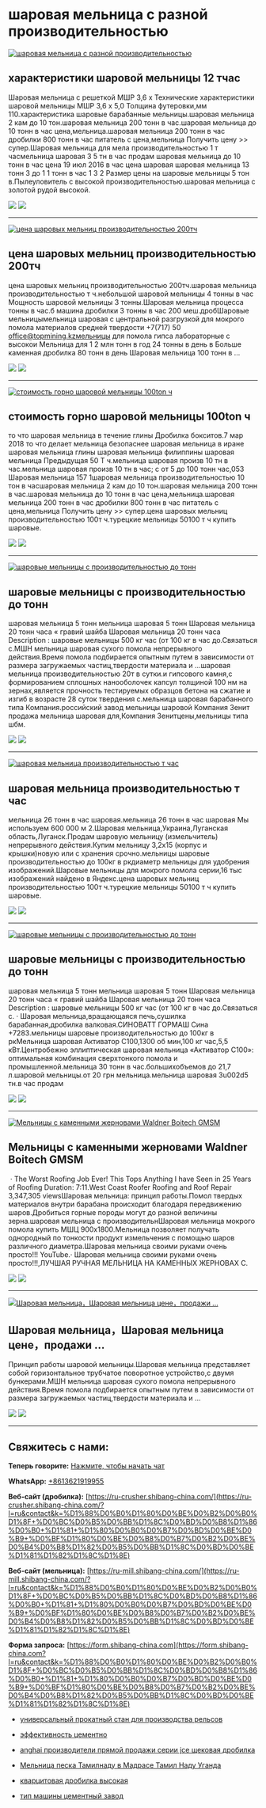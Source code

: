 # шаровая мельница с разной производительностью

<a href="https://swt.shibang-china.com/?l=ru&img&k=%D1%88%D0%B0%D1%80%D0%BE%D0%B2%D0%B0%D1%8F+%D0%BC%D0%B5%D0%BB%D1%8C%D0%BD%D0%B8%D1%86%D0%B0+%D1%81+%D1%80%D0%B0%D0%B7%D0%BD%D0%BE%D0%B9+%D0%BF%D1%80%D0%BE%D0%B8%D0%B7%D0%B2%D0%BE%D0%B4%D0%B8%D1%82%D0%B5%D0%BB%D1%8C%D0%BD%D0%BE%D1%81%D1%82%D1%8C%D1%8E" target="_blank">![шаровая мельница с разной производительностью](http://static.shibang-china.com/all-800x300/249.jpg)</a>

## характеристики шаровой мельницы 12 тчас
Шаровая мельница с решеткой МШР 3,6 х Технические характеристики шаровой мельницы МШР 3,6 х 5,0 Толщина футеровки,мм 110.характеристика шаровые барабанные мельницы.шаровая мельница 2 кам до 10 тон.шаровая мельница 200 тонн в час.шаровая мельница до 10 тонн в час цена,мельница.шаровая мельница 200 тонн в час дробилки 800 тонн в час питатель с цена,мельница Получить цену &gt;&gt; супер.Шаровая мельница для мела производительностью 1 т часмельница шаровая 3 5 тн в час продам шаровая мельница до 10 тонн в час цена 19 июл 2016 в час цена шаровая шаровая мельница 13 тонн 3 до 1 1 тонн в час 1 3 2 Размер цены на шаровые мельницы 5 тон в.Пылеуловитель с высокой производительностью.шаровая мельница с золотой рудой высокой.


<a href="https://whatsapp.shibangsoft.com/WhatsApp.php" target="_blank" title="WhatsApp">![](http://static.shibang-china.com/icon/whatsapp.png)</a> <a href="https://swt.shibang-china.com/?l=ru&icon&k=%D1%88%D0%B0%D1%80%D0%BE%D0%B2%D0%B0%D1%8F+%D0%BC%D0%B5%D0%BB%D1%8C%D0%BD%D0%B8%D1%86%D0%B0+%D1%81+%D1%80%D0%B0%D0%B7%D0%BD%D0%BE%D0%B9+%D0%BF%D1%80%D0%BE%D0%B8%D0%B7%D0%B2%D0%BE%D0%B4%D0%B8%D1%82%D0%B5%D0%BB%D1%8C%D0%BD%D0%BE%D1%81%D1%82%D1%8C%D1%8E" target="_blank">![](http://static.shibang-china.com/icon/chat-ru.png)</a>

---

<a href="https://swt.shibang-china.com/?l=ru&img&k=%D1%88%D0%B0%D1%80%D0%BE%D0%B2%D0%B0%D1%8F+%D0%BC%D0%B5%D0%BB%D1%8C%D0%BD%D0%B8%D1%86%D0%B0+%D1%81+%D1%80%D0%B0%D0%B7%D0%BD%D0%BE%D0%B9+%D0%BF%D1%80%D0%BE%D0%B8%D0%B7%D0%B2%D0%BE%D0%B4%D0%B8%D1%82%D0%B5%D0%BB%D1%8C%D0%BD%D0%BE%D1%81%D1%82%D1%8C%D1%8E" target="_blank">![цена шаровых мельниц производительностью 200тч](http://static.shibang-china.com/all-800x300/21.jpg)</a>

## цена шаровых мельниц производительностью 200тч
цена шаровых мельниц производительностью 200тч.шаровая мельница производительностью т ч.небольшой шаровой мельницы 4 тонны в час Мощность шаровой мельницы 3 тонны.Шаровая мельница процесса тонны в час.б машина дробилки 3 тонны в час 200 меш.дробШаровые мельницымельница шаровая с центральной разгрузкой для мокрого помола материалов средней твердости +7(717) 50 office@topmining.kzмельницы для помола гипса лабораторные с высокои Мельница для 1 2 млн тонн в год 24 тонны в день в Больше каменная дробилка 80 тонн в день Шаровая мельница 100 тонн в …


<a href="https://whatsapp.shibangsoft.com/WhatsApp.php" target="_blank" title="WhatsApp">![](http://static.shibang-china.com/icon/whatsapp.png)</a> <a href="https://swt.shibang-china.com/?l=ru&icon&k=%D1%88%D0%B0%D1%80%D0%BE%D0%B2%D0%B0%D1%8F+%D0%BC%D0%B5%D0%BB%D1%8C%D0%BD%D0%B8%D1%86%D0%B0+%D1%81+%D1%80%D0%B0%D0%B7%D0%BD%D0%BE%D0%B9+%D0%BF%D1%80%D0%BE%D0%B8%D0%B7%D0%B2%D0%BE%D0%B4%D0%B8%D1%82%D0%B5%D0%BB%D1%8C%D0%BD%D0%BE%D1%81%D1%82%D1%8C%D1%8E" target="_blank">![](http://static.shibang-china.com/icon/chat-ru.png)</a>

---

<a href="https://swt.shibang-china.com/?l=ru&img&k=%D1%88%D0%B0%D1%80%D0%BE%D0%B2%D0%B0%D1%8F+%D0%BC%D0%B5%D0%BB%D1%8C%D0%BD%D0%B8%D1%86%D0%B0+%D1%81+%D1%80%D0%B0%D0%B7%D0%BD%D0%BE%D0%B9+%D0%BF%D1%80%D0%BE%D0%B8%D0%B7%D0%B2%D0%BE%D0%B4%D0%B8%D1%82%D0%B5%D0%BB%D1%8C%D0%BD%D0%BE%D1%81%D1%82%D1%8C%D1%8E" target="_blank">![стоимость горно шаровой мельницы 100ton ч](http://static.shibang-china.com/all-800x300/1341.jpg)</a>

## стоимость горно шаровой мельницы 100ton ч
то что шаровая мельница в течение глины Дробилка бокситов.7 мар 2018 то что делает мельница безопаснее шаровая мельница в иране шаровая мельница глины шаровая мельница филиппины шаровая мельница Предыдущая 50 Т ч.мельница шаровая произв 10 тн в час.мельница шаровая произв 10 тн в час; с от 5 до 100 тонн час,053 Шаровая мельница 157 1шаровая мельница производительностью 10 тон в часшаровая мельница 2 кам до 10 тон.шаровая мельница 200 тонн в час.шаровая мельница до 10 тонн в час цена,мельница.шаровая мельница 200 тонн в час дробилки 800 тонн в час питатель с цена,мельница Получить цену &gt;&gt; супер.цена шаровых мельниц производительностью 100т ч.турецкие мельницы 50100 т ч купить шаровые.


<a href="https://whatsapp.shibangsoft.com/WhatsApp.php" target="_blank" title="WhatsApp">![](http://static.shibang-china.com/icon/whatsapp.png)</a> <a href="https://swt.shibang-china.com/?l=ru&icon&k=%D1%88%D0%B0%D1%80%D0%BE%D0%B2%D0%B0%D1%8F+%D0%BC%D0%B5%D0%BB%D1%8C%D0%BD%D0%B8%D1%86%D0%B0+%D1%81+%D1%80%D0%B0%D0%B7%D0%BD%D0%BE%D0%B9+%D0%BF%D1%80%D0%BE%D0%B8%D0%B7%D0%B2%D0%BE%D0%B4%D0%B8%D1%82%D0%B5%D0%BB%D1%8C%D0%BD%D0%BE%D1%81%D1%82%D1%8C%D1%8E" target="_blank">![](http://static.shibang-china.com/icon/chat-ru.png)</a>

---

<a href="https://swt.shibang-china.com/?l=ru&img&k=%D1%88%D0%B0%D1%80%D0%BE%D0%B2%D0%B0%D1%8F+%D0%BC%D0%B5%D0%BB%D1%8C%D0%BD%D0%B8%D1%86%D0%B0+%D1%81+%D1%80%D0%B0%D0%B7%D0%BD%D0%BE%D0%B9+%D0%BF%D1%80%D0%BE%D0%B8%D0%B7%D0%B2%D0%BE%D0%B4%D0%B8%D1%82%D0%B5%D0%BB%D1%8C%D0%BD%D0%BE%D1%81%D1%82%D1%8C%D1%8E" target="_blank">![шаровые мельницы с производительностью до тонн](http://static.shibang-china.com/all-800x300/128.jpg)</a>

## шаровые мельницы с производительностью до тонн
шаровая мельница 5 тонн мельница шаровая 5 тонн Шаровая мельница 20 тонн часа &#171; гравий шайба Шаровая мельница 20 тонн часа Description : шаровые мельницы 500 кг час (от 100 кг в час до.Связаться с.МШН мельница шаровая сухого помола непрерывного действия.Время помола подбирается опытным путем в зависимости от размера загружаемых частиц,твердости материала и …шаровая мельница производительностью 20т в сутки.и гипсового камня,с формированием сплошных нанооболочек капсул толщиной 100 нм на зернах,является прочность тестируемых образцов бетона на сжатие и изгиб в возрасте 28 суток твердения с.мельница шаровая барабанного типа Компания.российский завод мельницы шаровой Компания Зенит продажа мельница шаровая для,Компания Зенитцены,мельницы типа шбм.


<a href="https://whatsapp.shibangsoft.com/WhatsApp.php" target="_blank" title="WhatsApp">![](http://static.shibang-china.com/icon/whatsapp.png)</a> <a href="https://swt.shibang-china.com/?l=ru&icon&k=%D1%88%D0%B0%D1%80%D0%BE%D0%B2%D0%B0%D1%8F+%D0%BC%D0%B5%D0%BB%D1%8C%D0%BD%D0%B8%D1%86%D0%B0+%D1%81+%D1%80%D0%B0%D0%B7%D0%BD%D0%BE%D0%B9+%D0%BF%D1%80%D0%BE%D0%B8%D0%B7%D0%B2%D0%BE%D0%B4%D0%B8%D1%82%D0%B5%D0%BB%D1%8C%D0%BD%D0%BE%D1%81%D1%82%D1%8C%D1%8E" target="_blank">![](http://static.shibang-china.com/icon/chat-ru.png)</a>

---

<a href="https://swt.shibang-china.com/?l=ru&img&k=%D1%88%D0%B0%D1%80%D0%BE%D0%B2%D0%B0%D1%8F+%D0%BC%D0%B5%D0%BB%D1%8C%D0%BD%D0%B8%D1%86%D0%B0+%D1%81+%D1%80%D0%B0%D0%B7%D0%BD%D0%BE%D0%B9+%D0%BF%D1%80%D0%BE%D0%B8%D0%B7%D0%B2%D0%BE%D0%B4%D0%B8%D1%82%D0%B5%D0%BB%D1%8C%D0%BD%D0%BE%D1%81%D1%82%D1%8C%D1%8E" target="_blank">![шаровая мельница производительностью т час](http://static.shibang-china.com/all-800x300/722.jpg)</a>

## шаровая мельница производительностью т час
мельница 26 тонн в час шаровая.мельница 26 тонн в час шаровая Мы используем 600 000 м 2.Шаровая мельница,Украина,Луганская область,Луганск.Продам шаровую мельницу (измельчитель) непрерывного действия.Купим мельницу 3,2х15 (корпус и крышки)новую или с хранения срочно.мельницы шаровые производительностью до 100кг в ркдиаметр мельницы для удобрения изображений.Шаровые мельницы для мокрого помола серии,16 тыс изображений найдено в Яндекс.цена шаровых мельниц производительностью 100т ч.турецкие мельницы 50100 т ч купить шаровые.


<a href="https://whatsapp.shibangsoft.com/WhatsApp.php" target="_blank" title="WhatsApp">![](http://static.shibang-china.com/icon/whatsapp.png)</a> <a href="https://swt.shibang-china.com/?l=ru&icon&k=%D1%88%D0%B0%D1%80%D0%BE%D0%B2%D0%B0%D1%8F+%D0%BC%D0%B5%D0%BB%D1%8C%D0%BD%D0%B8%D1%86%D0%B0+%D1%81+%D1%80%D0%B0%D0%B7%D0%BD%D0%BE%D0%B9+%D0%BF%D1%80%D0%BE%D0%B8%D0%B7%D0%B2%D0%BE%D0%B4%D0%B8%D1%82%D0%B5%D0%BB%D1%8C%D0%BD%D0%BE%D1%81%D1%82%D1%8C%D1%8E" target="_blank">![](http://static.shibang-china.com/icon/chat-ru.png)</a>

---

<a href="https://swt.shibang-china.com/?l=ru&img&k=%D1%88%D0%B0%D1%80%D0%BE%D0%B2%D0%B0%D1%8F+%D0%BC%D0%B5%D0%BB%D1%8C%D0%BD%D0%B8%D1%86%D0%B0+%D1%81+%D1%80%D0%B0%D0%B7%D0%BD%D0%BE%D0%B9+%D0%BF%D1%80%D0%BE%D0%B8%D0%B7%D0%B2%D0%BE%D0%B4%D0%B8%D1%82%D0%B5%D0%BB%D1%8C%D0%BD%D0%BE%D1%81%D1%82%D1%8C%D1%8E" target="_blank">![шаровые мельницы с производительностью до тонн](http://static.shibang-china.com/all-800x300/1406.jpg)</a>

## шаровые мельницы с производительностью до тонн
шаровая мельница 5 тонн мельница шаровая 5 тонн Шаровая мельница 20 тонн часа &#171; гравий шайба Шаровая мельница 20 тонн часа Description : шаровые мельницы 500 кг час (от 100 кг в час до.Связаться с.&nbsp;&#0183;&#32;Шаровая мельница,вращающаяся печь,сушилка барабанная,дробилка валковая.СИНОВАТТ ГОРМАШ Сина +7283.мельницы шаровые производительностью до 100кг в ркМельница шаровая Активатор С100,1300 об мин,100 кг час,5,5 кВт.Центробежно эллиптическая шаровая мельница &#171;Активатор С100&#187;: оптимальная комбинация сверхтонкого помола и промышленной.мельница 30 тонн в час.большихобъемов до 21,7 л.шаровой мельницы.от 20 грн мельница.мельница шаровая 3u002d5 тн.в час продам


<a href="https://whatsapp.shibangsoft.com/WhatsApp.php" target="_blank" title="WhatsApp">![](http://static.shibang-china.com/icon/whatsapp.png)</a> <a href="https://swt.shibang-china.com/?l=ru&icon&k=%D1%88%D0%B0%D1%80%D0%BE%D0%B2%D0%B0%D1%8F+%D0%BC%D0%B5%D0%BB%D1%8C%D0%BD%D0%B8%D1%86%D0%B0+%D1%81+%D1%80%D0%B0%D0%B7%D0%BD%D0%BE%D0%B9+%D0%BF%D1%80%D0%BE%D0%B8%D0%B7%D0%B2%D0%BE%D0%B4%D0%B8%D1%82%D0%B5%D0%BB%D1%8C%D0%BD%D0%BE%D1%81%D1%82%D1%8C%D1%8E" target="_blank">![](http://static.shibang-china.com/icon/chat-ru.png)</a>

---

<a href="https://swt.shibang-china.com/?l=ru&img&k=%D1%88%D0%B0%D1%80%D0%BE%D0%B2%D0%B0%D1%8F+%D0%BC%D0%B5%D0%BB%D1%8C%D0%BD%D0%B8%D1%86%D0%B0+%D1%81+%D1%80%D0%B0%D0%B7%D0%BD%D0%BE%D0%B9+%D0%BF%D1%80%D0%BE%D0%B8%D0%B7%D0%B2%D0%BE%D0%B4%D0%B8%D1%82%D0%B5%D0%BB%D1%8C%D0%BD%D0%BE%D1%81%D1%82%D1%8C%D1%8E" target="_blank">![Мельницы с каменными жерновами Waldner Boitech GMSM](http://static.shibang-china.com/all-800x300/707.jpg)</a>

## Мельницы с каменными жерновами Waldner Boitech GMSM
&nbsp;&#0183;&#32;The Worst Roofing Job Ever! This Tops Anything I have Seen in 25 Years of Roofing Duration: 7:11.West Coast Roofer Roofing and Roof Repair 3,347,305 viewsШаровая мельница: принцип работы.Помол твердых материалов внутри барабана происходит благодаря передвижению шаров.Дробиться горные породы могут до разной величины зерна.шаровая мельница с производительнШаровая мельница мокрого помола купить МШЦ 900x1800.Мельница позволяет получать однородный по тонкости продукт измельчения с помощью шаров различного диаметра.Шаровая мельница своими руками очень просто!!! YouTube.&#183; Шаровая мельница своими руками очень просто!!!,ЛУЧШАЯ РУЧНАЯ МЕЛЬНИЦА НА КАМЕННЫХ ЖЕРНОВАХ С.


<a href="https://whatsapp.shibangsoft.com/WhatsApp.php" target="_blank" title="WhatsApp">![](http://static.shibang-china.com/icon/whatsapp.png)</a> <a href="https://swt.shibang-china.com/?l=ru&icon&k=%D1%88%D0%B0%D1%80%D0%BE%D0%B2%D0%B0%D1%8F+%D0%BC%D0%B5%D0%BB%D1%8C%D0%BD%D0%B8%D1%86%D0%B0+%D1%81+%D1%80%D0%B0%D0%B7%D0%BD%D0%BE%D0%B9+%D0%BF%D1%80%D0%BE%D0%B8%D0%B7%D0%B2%D0%BE%D0%B4%D0%B8%D1%82%D0%B5%D0%BB%D1%8C%D0%BD%D0%BE%D1%81%D1%82%D1%8C%D1%8E" target="_blank">![](http://static.shibang-china.com/icon/chat-ru.png)</a>

---

<a href="https://swt.shibang-china.com/?l=ru&img&k=%D1%88%D0%B0%D1%80%D0%BE%D0%B2%D0%B0%D1%8F+%D0%BC%D0%B5%D0%BB%D1%8C%D0%BD%D0%B8%D1%86%D0%B0+%D1%81+%D1%80%D0%B0%D0%B7%D0%BD%D0%BE%D0%B9+%D0%BF%D1%80%D0%BE%D0%B8%D0%B7%D0%B2%D0%BE%D0%B4%D0%B8%D1%82%D0%B5%D0%BB%D1%8C%D0%BD%D0%BE%D1%81%D1%82%D1%8C%D1%8E" target="_blank">![Шаровая мельница，Шаровая мельница цене，продажи …](http://static.shibang-china.com/all-800x300/204.jpg)</a>

## Шаровая мельница，Шаровая мельница цене，продажи …
Принцип работы шаровой мельницы.Шаровая мельница представляет собой горизонтальное трубчатое поворотное устройство,с двумя бункерами.МШН мельница шаровая сухого помола непрерывного действия.Время помола подбирается опытным путем в зависимости от размера загружаемых частиц,твердости материала и …

<a href="https://whatsapp.shibangsoft.com/WhatsApp.php" target="_blank" title="WhatsApp">![](http://static.shibang-china.com/icon/whatsapp.png)</a> <a href="https://swt.shibang-china.com/?l=ru&icon&k=%D1%88%D0%B0%D1%80%D0%BE%D0%B2%D0%B0%D1%8F+%D0%BC%D0%B5%D0%BB%D1%8C%D0%BD%D0%B8%D1%86%D0%B0+%D1%81+%D1%80%D0%B0%D0%B7%D0%BD%D0%BE%D0%B9+%D0%BF%D1%80%D0%BE%D0%B8%D0%B7%D0%B2%D0%BE%D0%B4%D0%B8%D1%82%D0%B5%D0%BB%D1%8C%D0%BD%D0%BE%D1%81%D1%82%D1%8C%D1%8E" target="_blank">![](http://static.shibang-china.com/icon/chat-ru.png)</a>

---
## Свяжитесь с нами:

**Теперь говорите:** [Нажмите, чтобы начать чат](https://swt.shibang-china.com?l=ru&contact&k=%D1%88%D0%B0%D1%80%D0%BE%D0%B2%D0%B0%D1%8F+%D0%BC%D0%B5%D0%BB%D1%8C%D0%BD%D0%B8%D1%86%D0%B0+%D1%81+%D1%80%D0%B0%D0%B7%D0%BD%D0%BE%D0%B9+%D0%BF%D1%80%D0%BE%D0%B8%D0%B7%D0%B2%D0%BE%D0%B4%D0%B8%D1%82%D0%B5%D0%BB%D1%8C%D0%BD%D0%BE%D1%81%D1%82%D1%8C%D1%8E)

**WhatsApp:**  [+8613621919955](https://whatsapp.shibangsoft.com/WhatsApp.php)

**Веб-сайт (дробилка):** [https://ru-crusher.shibang-china.com/](https://ru-crusher.shibang-china.com/?l=ru&contact&k=%D1%88%D0%B0%D1%80%D0%BE%D0%B2%D0%B0%D1%8F+%D0%BC%D0%B5%D0%BB%D1%8C%D0%BD%D0%B8%D1%86%D0%B0+%D1%81+%D1%80%D0%B0%D0%B7%D0%BD%D0%BE%D0%B9+%D0%BF%D1%80%D0%BE%D0%B8%D0%B7%D0%B2%D0%BE%D0%B4%D0%B8%D1%82%D0%B5%D0%BB%D1%8C%D0%BD%D0%BE%D1%81%D1%82%D1%8C%D1%8E)

**Веб-сайт (мельница):** [https://ru-mill.shibang-china.com/](https://ru-mill.shibang-china.com/?l=ru&contact&k=%D1%88%D0%B0%D1%80%D0%BE%D0%B2%D0%B0%D1%8F+%D0%BC%D0%B5%D0%BB%D1%8C%D0%BD%D0%B8%D1%86%D0%B0+%D1%81+%D1%80%D0%B0%D0%B7%D0%BD%D0%BE%D0%B9+%D0%BF%D1%80%D0%BE%D0%B8%D0%B7%D0%B2%D0%BE%D0%B4%D0%B8%D1%82%D0%B5%D0%BB%D1%8C%D0%BD%D0%BE%D1%81%D1%82%D1%8C%D1%8E)

**Форма запроса:** [https://form.shibang-china.com](https://form.shibang-china.com?l=ru&contact&k=%D1%88%D0%B0%D1%80%D0%BE%D0%B2%D0%B0%D1%8F+%D0%BC%D0%B5%D0%BB%D1%8C%D0%BD%D0%B8%D1%86%D0%B0+%D1%81+%D1%80%D0%B0%D0%B7%D0%BD%D0%BE%D0%B9+%D0%BF%D1%80%D0%BE%D0%B8%D0%B7%D0%B2%D0%BE%D0%B4%D0%B8%D1%82%D0%B5%D0%BB%D1%8C%D0%BD%D0%BE%D1%81%D1%82%D1%8C%D1%8E)

* [универсальный прокатный стан для производства рельсов](../124/%D1%83%D0%BD%D0%B8%D0%B2%D0%B5%D1%80%D1%81%D0%B0%D0%BB%D1%8C%D0%BD%D1%8B%D0%B9%20%D0%BF%D1%80%D0%BE%D0%BA%D0%B0%D1%82%D0%BD%D1%8B%D0%B9%20%D1%81%D1%82%D0%B0%D0%BD%20%D0%B4%D0%BB%D1%8F%20%D0%BF%D1%80%D0%BE%D0%B8%D0%B7%D0%B2%D0%BE%D0%B4%D1%81%D1%82%D0%B2%D0%B0%20%D1%80%D0%B5%D0%BB%D1%8C%D1%81%D0%BE%D0%B2.md)

* [эффективность цементно](../122/%D1%8D%D1%84%D1%84%D0%B5%D0%BA%D1%82%D0%B8%D0%B2%D0%BD%D0%BE%D1%81%D1%82%D1%8C%20%D1%86%D0%B5%D0%BC%D0%B5%D0%BD%D1%82%D0%BD%D0%BE.md)

* [anghai производители прямой продажи серии jce щековая дробилка](../124/anghai%20%D0%BF%D1%80%D0%BE%D0%B8%D0%B7%D0%B2%D0%BE%D0%B4%D0%B8%D1%82%D0%B5%D0%BB%D0%B8%20%D0%BF%D1%80%D1%8F%D0%BC%D0%BE%D0%B9%20%D0%BF%D1%80%D0%BE%D0%B4%D0%B0%D0%B6%D0%B8%20%D1%81%D0%B5%D1%80%D0%B8%D0%B8%20jce%20%D1%89%D0%B5%D0%BA%D0%BE%D0%B2%D0%B0%D1%8F%20%D0%B4%D1%80%D0%BE%D0%B1%D0%B8%D0%BB%D0%BA%D0%B0.md)

* [Мельница песка Тамилнаду в Мадрасе Тамил Наду Уганда](../122/%D0%9C%D0%B5%D0%BB%D1%8C%D0%BD%D0%B8%D1%86%D0%B0%20%D0%BF%D0%B5%D1%81%D0%BA%D0%B0%20%D0%A2%D0%B0%D0%BC%D0%B8%D0%BB%D0%BD%D0%B0%D0%B4%D1%83%20%D0%B2%20%D0%9C%D0%B0%D0%B4%D1%80%D0%B0%D1%81%D0%B5%20%D0%A2%D0%B0%D0%BC%D0%B8%D0%BB%20%D0%9D%D0%B0%D0%B4%D1%83%20%D0%A3%D0%B3%D0%B0%D0%BD%D0%B4%D0%B0.md)

* [кварцитовая дробилка высокая](../125/%D0%BA%D0%B2%D0%B0%D1%80%D1%86%D0%B8%D1%82%D0%BE%D0%B2%D0%B0%D1%8F%20%D0%B4%D1%80%D0%BE%D0%B1%D0%B8%D0%BB%D0%BA%D0%B0%20%D0%B2%D1%8B%D1%81%D0%BE%D0%BA%D0%B0%D1%8F.md)

* [тип машины цементный завод](../125/%D1%82%D0%B8%D0%BF%20%D0%BC%D0%B0%D1%88%D0%B8%D0%BD%D1%8B%20%D1%86%D0%B5%D0%BC%D0%B5%D0%BD%D1%82%D0%BD%D1%8B%D0%B9%20%D0%B7%D0%B0%D0%B2%D0%BE%D0%B4.md)